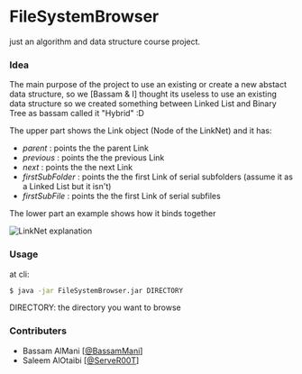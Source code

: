 # FileSystemBrowser

just an algorithm and data structure course project.

### Idea

The main purpose of the project to use an existing or create a new abstact data structure, so we [Bassam & I] thought its useless to use an existing data structure so we created something between Linked List and Binary Tree as bassam called it "Hybrid" :D

The upper part shows the Link object (Node of the LinkNet) and it has:

- *parent* : points the the parent Link
- *previous* : points the the previous Link
- *next* : points the the next Link
- *firstSubFolder* : points the the first Link of serial subfolders (assume it as a Linked List but it isn't)
- *firstSubFile* : points the the first Link of serial subfiles

The lower part an example shows how it binds together

![LinkNet explanation](https://cloud.githubusercontent.com/assets/3060525/11704563/d1d330dc-9ef9-11e5-8626-c315cc4c9948.png)

### Usage

at cli:
```sh
$ java -jar FileSystemBrowser.jar DIRECTORY
```

DIRECTORY: the directory you want to browse

### Contributers
  - Bassam AlMani [[@BassamMani][bassam-tw]]
  - Saleem AlOtaibi [[@ServeR00T][saleem-tw]]

[bassam-tw]: <https://twitter.com/BassamMani>
[saleem-tw]: <https://twitter.com/ServeR00T>
